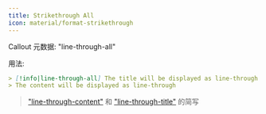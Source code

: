 ```yaml
---
title: Strikethrough All
icon: material/format-strikethrough
---
```


Callout 元数据: "line-through-all"

用法:

```md
> [!info|line-through-all] The title will be displayed as line-through
> The content will be displayed as line-through
```

> ["line-through-content"](../content-styling/page-13.md) 和 ["line-through-title"](../title-styling/page-23.md) 的简写
